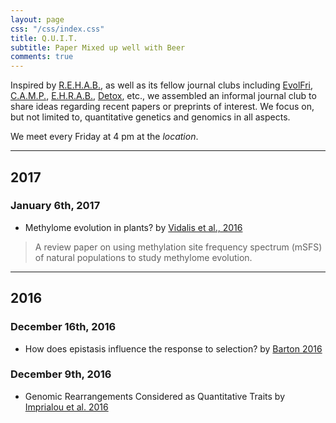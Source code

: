 ```yaml
---
layout: page
css: "/css/index.css"
title: Q.U.I.T.
subtitle: Paper Mixed up well with Beer
comments: true
---
```


Inspired by [R.E.H.A.B.](http://www.rilab.org/rehab.html), as well as its fellow journal clubs including [EvolFri](http://evolfri.blogspot.com/), [C.A.M.P.](http://www.public.iastate.edu/~mhufford/HuffordLab/camp/camp.html), [E.H.R.A.B.](http://hagenetics.org/?cat=6), [Detox](http://beissingerlab.org/Detox/), etc., we assembled an informal journal club to share ideas regarding recent papers or preprints of interest. We focus on, but not limited to, quantitative genetics and genomics in all aspects.

We meet every Friday at 4 pm at the *location*.   

-----------------------------
## 2017

### January 6th, 2017
- Methylome evolution in plants? by [Vidalis et al., 2016](https://genomebiology.biomedcentral.com/articles/10.1186/s13059-016-1127-5)
> A review paper on using methylation site frequency spectrum (mSFS) of natural populations to study methylome evolution.

-----------------------------
## 2016

### December 16th, 2016
- How does epistasis influence the response to selection? by [Barton 2016](http://www.nature.com/hdy/journal/v118/n1/full/hdy2016109a.html)

### December 9th, 2016
- Genomic Rearrangements Considered as Quantitative Traits by [Imprialou et al. 2016](http://biorxiv.org/content/early/2016/11/12/087387)
